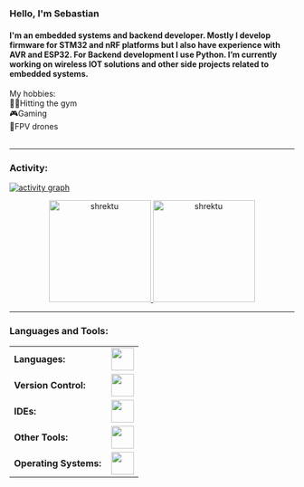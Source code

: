 <link rel="stylesheet" type='text/css' href="https://cdn.jsdelivr.net/gh/devicons/devicon@latest/devicon.min.css" />

### Hello, I'm Sebastian

#### I'm an embedded systems and backend developer. Mostly I develop firmware for STM32 and nRF platforms but I also have experience with AVR and ESP32. For Backend development I use Python. I’m currently working on wireless IOT solutions and other side projects related to embedded systems.<br />
My hobbies:<br />
🏋🏽Hitting the gym<br />
🎮Gaming<br />
🚁FPV drones<br /><br />

    
------
<h3 align="left">Activity:</h3>

[![activity graph](https://github-readme-activity-graph.vercel.app/graph?username=shrektu&bg_color=100f0f&color=4c5e9e&line=4c569e&point=403e41&area=true&hide_border=true)](https://github.com/ashutosh00710/github-readme-activity-graph)

<div align="center">
  <a href="https://github.com/shrektu">
    <img height="180em" src="https://github-readme-stats.vercel.app/api/top-langs?username=shrektu&show_icons=true&locale=en&layout=compact&theme=tokyonight" alt="shrektu"/>
    <img height="180em" src="https://github-readme-stats.vercel.app/api?username=shrektu&show_icons=true&locale=en&layout=compact&theme=tokyonight" alt="shrektu"/>
  </a>
</div>

------
<h3 align="left">Languages and Tools:</h3>
<table>
    <tr>
        <td style="font-weight: bold; padding-right: 10px; vertical-align: center; border: none;">Languages:</td>
        <td><img height="40" src="https://skillicons.dev/icons?i=c,cpp,py"/></td>
    </tr>
    <tr>
        <td style="font-weight: bold; padding-right: 10px; vertical-align: center; border: none;">Version Control:</td>
        <td><img height="40" src="https://skillicons.dev/icons?i=git,github"/></td>
    </tr>
    <tr>
        <td style="font-weight: bold; padding-right: 10px; vertical-align: center; border: none;">IDEs:</td>
        <td><img height="40" src="https://skillicons.dev/icons?i=vscode,pycharm,clion,eclipse,vim"/></td>
    </tr>
    <tr>
        <td style="font-weight: bold; padding-right: 10px; vertical-align: center; border: none;">Other Tools:</td>
        <td><img height="40" src="https://skillicons.dev/icons?i=arduino,cmake,docker,fastapi,nginx,postman,qt,raspberrypi"/></td>
    </tr>
    <tr>
        <td style="font-weight: bold; padding-right: 10px; vertical-align: center; border: none;">Operating Systems:</td>
        <td><img height="40" src="https://skillicons.dev/icons?i=apple,windows,arch,ubuntu"/></td>
    </tr>
</table>
